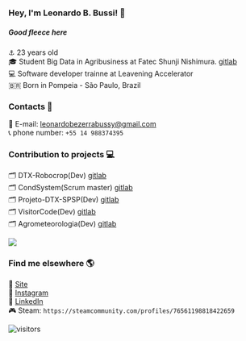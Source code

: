 ### Hey, I'm Leonardo B. Bussi! 🖖


##### Good fleece here

⚓️ 23 years old <br>
🎓 Student Big Data in Agribusiness at Fatec Shunji Nishimura. [gitlab](https://gitlab.com/bdag/) <br>
💻 Software developer trainne at Leavening Accelerator <br>
🇧🇷 Born in Pompeia - São Paulo, Brazil <br>

### Contacts 📱

📨 E-mail: leonardobezerrabussy@gmail.com <br>
📞 phone number: ` +55 14 988374395 ` <br>

### Contribution to projects 💻

🗂 DTX-Robocrop(Dev) [gitlab](https://gitlab.com/dtx-robocrop) <br>
🗂 CondSystem(Scrum master) [gitlab](https://gitlab.com/bdag/condsystem) <br>
🗂 Projeto-DTX-SPSP(Dev) [gitlab](https://gitlab.com/BDAg/Projeto-DTX-SPSP) <br>
🗂 VisitorCode(Dev) [gitlab](https://gitlab.com/BDAg/qrcodevisits) <br>
🗂 Agrometeorologia(Dev) [gitlab](https://gitlab.com/BDAg/Agrometeorologia) <br>


  <img align="center" src="https://github-readme-stats.anuraghazra1.vercel.app/api/top-langs/?username=leonardobussi&layout=compact&theme=dracula" />


### Find me elsewhere 🌎

🚀 [Site](https://leonardobussi.github.io) <br>
📸 [Instagram](https://instagram.com/bussi_leo) <br>
💼 [LinkedIn](https://www.linkedin.com/in/leonardobbussi/) <br>
🎮 Steam: `https://steamcommunity.com/profiles/76561198818422659`


![visitors](https://visitor-badge.laobi.icu/badge?page_id=leonardobussi.leonardobussi)
